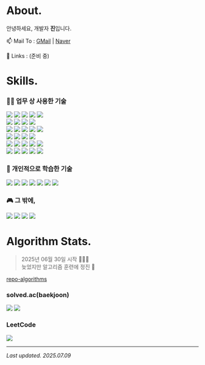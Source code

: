 About.
======

안녕하세요, 개발자 **진**입니다.

📫 Mail To : [GMail](mailto:lj7812@gmail.com) | [Naver](mailto:ivynk@naver.com) 

🔗 Links : (준비 중)



Skills.
=======

### 🧑‍💻 업무 상 사용한 기술

![](https://img.shields.io/badge/Java-%23ED8B00?style=for-the-badge&logo=openjdk&logoColor=white) ![](https://img.shields.io/badge/SPRING-%236DB33F?style=for-the-badge&logo=spring&logoColor=white) ![](https://img.shields.io/badge/SpringBoot-%236DB33F?style=for-the-badge&logo=springboot&logoColor=white) ![](https://img.shields.io/badge/.NET-5C2D91?style=for-the-badge&logo=.NET&logoColor=white) ![](https://img.shields.io/badge/c%23-%23239120?style=for-the-badge&logo=csharp&logoColor=white)  
![](https://img.shields.io/badge/git-%23F05033?style=for-the-badge&logo=git&logoColor=white) ![](https://img.shields.io/badge/gitlab-%23181717?style=for-the-badge&logo=gitlab&logoColor=white) ![](https://img.shields.io/badge/GitHub-%23121011.svg?style=for-the-badge&logo=github&logoColor=white) ![](https://img.shields.io/badge/jenkins-%232C5263?style=for-the-badge&logo=jenkins&logoColor=white)  
![](https://custom-icon-badges.demolab.com/badge/AWS-%23FF9900.svg?style=for-the-badge&logo=aws&logoColor=white) ![](https://custom-icon-badges.demolab.com/badge/AWS%20S3-%23FF9900.svg?style=for-the-badge&logo=aws&logoColor=white) ![](https://custom-icon-badges.demolab.com/badge/AWS%20EC2-%23FF9900.svg?style=for-the-badge&logo=aws&logoColor=white) ![](https://custom-icon-badges.demolab.com/badge/AWS%20ASG-%23FF9900.svg?style=for-the-badge&logo=aws&logoColor=white) ![](https://custom-icon-badges.demolab.com/badge/AWS%20ALB-%23FF9900.svg?style=for-the-badge&logo=aws&logoColor=white)  
![](https://custom-icon-badges.demolab.com/badge/Oracle-F80000?style=for-the-badge&logo=oracle&logoColor=fff) ![](https://custom-icon-badges.demolab.com/badge/Microsoft%20SQL%20Server-CC2927?style=for-the-badge&logo=mssqlserver-white&logoColor=white) ![](https://img.shields.io/badge/Redis-%23DD0031.svg?style=for-the-badge&logo=redis&logoColor=white) ![](https://custom-icon-badges.demolab.com/badge/AWS%20RDS-%23FF9900.svg?style=for-the-badge&logo=aws&logoColor=white)  
![](https://custom-icon-badges.demolab.com/badge/AWS%20CloudWatch-%23FF9900.svg?style=for-the-badge&logo=aws&logoColor=white) ![](https://img.shields.io/badge/WhaTap-12ffc6?style=for-the-badge&logo=aws&logoColor=white) ![](https://img.shields.io/badge/datadog-%23632CA6?style=for-the-badge&logo=datadog&logoColor=white) ![](https://img.shields.io/badge/Linux-FCC624?style=for-the-badge&logo=linux&logoColor=white) ![](https://custom-icon-badges.demolab.com/badge/Windows-0078D6?style=for-the-badge&logo=windows11&logoColor=white)  
![](https://img.shields.io/badge/Eclipse-FE7A16?style=for-the-badge&logo=eclipse&logoColor=white) ![](https://img.shields.io/badge/Postman-FF6C37?style=for-the-badge&logo=postman&logoColor=white) ![](https://img.shields.io/badge/Slack-4A154B?style=for-the-badge&logo=slack&logoColor=white) ![](https://img.shields.io/badge/Jira-0052CC?style=for-the-badge&logo=jira&logoColor=white) ![](https://img.shields.io/badge/Confluence-172B4D?style=for-the-badge&logo=confluence&logoColor=white)  


### 📖 개인적으로 학습한 기술

![](https://img.shields.io/badge/javascript-%23323330?style=flat-square&logo=javascript&logoColor=white) ![](https://img.shields.io/badge/node.js-6DA55F?style=flat-square&logo=node.js&logoColor=white) ![](https://img.shields.io/badge/express.js-%23404d59?style=flat-square&logo=express.js&logoColor=white) ![](https://img.shields.io/badge/typescript-%23007ACC?style=flat-square&logo=typescript&logoColor=white) ![](https://img.shields.io/badge/nestjs-%23E0234E?style=flat-square&logo=nestjs&logoColor=white) ![](https://img.shields.io/badge/python-3670A0?style=flat-square&logo=python&logoColor=white) ![](https://img.shields.io/badge/IntelliJIDEA-000000?style=flat-square&logo=IntelliJ-IDEA&logoColor=white) 



### 🎮 그 밖에,

![](https://img.shields.io/badge/Adobe%20Premiere%20Pro-9999FF?style=flat-square&logo=Adobe%20Premiere%20Pro&logoColor=white) ![](https://img.shields.io/badge/Davinci%20Resolve-852b07?style=flat-square&logo=Davinci%20Resolve&logoColor=white) ![](https://img.shields.io/badge/Playstation%205-003791?style=flat-square&logo=Playstation-5&logoColor=white) ![](https://img.shields.io/badge/Switch-E60012?style=flat-square&logo=Switch&logoColor=white) 

 

Algorithm Stats.
================

> 2025년 06월 30일 시작 🏃‍♀️‍➡️  
> 늦었지만 알고리즘 훈련에 정진 🥵  

[repo-algorithms](https://github.com/eljay0921/algorithms)

### solved.ac(baekjoon) 

[![](http://mazassumnida.wtf/api/v2/generate_badge?boj=lj7812)](https://solved.ac/profile/lj7812)
[![](http://mazandi.herokuapp.com/api?handle=lj7812&theme=dark)](https://solved.ac/profile/lj7812)

### LeetCode

 [![](https://leetcard.jacoblin.cool/lj7812?theme=unicorn)](https://leetcode.com/u/lj7812/)


---
_Last updated. 2025.07.09_
